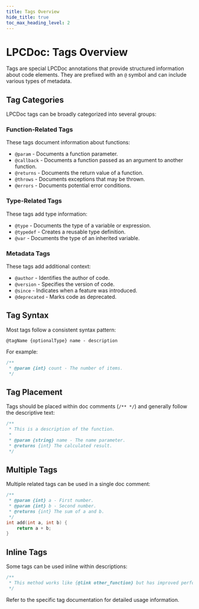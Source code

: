 ```yaml
---
title: Tags Overview
hide_title: true
toc_max_heading_level: 2
---
```


# LPCDoc: Tags Overview

Tags are special LPCDoc annotations that provide structured information about code elements. They are prefixed with an `@` symbol and can include various types of metadata.

## Tag Categories

LPCDoc tags can be broadly categorized into several groups:

### Function-Related Tags

These tags document information about functions:

- `@param` - Documents a function parameter.
- `@callback` - Documents a function passed as an argument to another function.
- `@returns` - Documents the return value of a function.
- `@throws` - Documents exceptions that may be thrown.
- `@errors` - Documents potential error conditions.

### Type-Related Tags

These tags add type information:

- `@type` - Documents the type of a variable or expression.
- `@typedef` - Creates a reusable type definition.
- `@var` - Documents the type of an inherited variable.

### Metadata Tags

These tags add additional context:

- `@author` - Identifies the author of code.
- `@version` - Specifies the version of code.
- `@since` - Indicates when a feature was introduced.
- `@deprecated` - Marks code as deprecated.

## Tag Syntax

Most tags follow a consistent syntax pattern:

```
@tagName {optionalType} name - description
```

For example:

```c
/**
 * @param {int} count - The number of items.
 */
```

## Tag Placement

Tags should be placed within doc comments (`/** */`) and generally follow the descriptive text:

```c
/**
 * This is a description of the function.
 *
 * @param {string} name - The name parameter.
 * @returns {int} The calculated result.
 */
```

## Multiple Tags

Multiple related tags can be used in a single doc comment:

```c
/**
 * @param {int} a - First number.
 * @param {int} b - Second number.
 * @returns {int} The sum of a and b.
 */
int add(int a, int b) {
    return a + b;
}
```

## Inline Tags

Some tags can be used inline within descriptions:

```c
/**
 * This method works like {@link other_function} but has improved performance.
 */
```

Refer to the specific tag documentation for detailed usage information.
